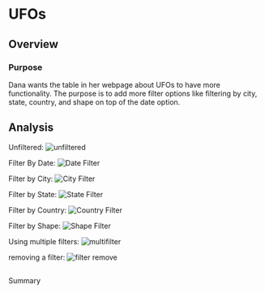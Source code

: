 # UFOs
## Overview
### Purpose
Dana wants the table in her webpage about UFOs to have more functionality. The purpose is to add more filter options like filtering by city, state, country, and shape on top of the date option.

## Analysis
Unfiltered:
![unfiltered](unfiltered.PNG)

Filter By Date:
![Date Filter](filterByDate.PNG)

Filter by City:
![City Filter](filterByCity.PNG)

Filter by State: 
![State Filter](filterByState.PNG)

Filter by Country:
![Country Filter](filterByCountry.PNG)

Filter by Shape:
![Shape Filter](filterByShape.PNG)

Using multiple filters:
![multifilter](multiFilter.PNG)

removing a filter:
![filter remove](removeFilter.PNG)

##
Summary
